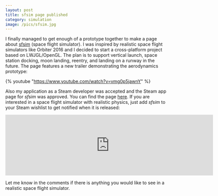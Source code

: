 ```yaml
---
layout: post
title: sfsim page published
category: simulation
image: /pics/sfsim.jpg
---
```


I finally managed to get enough of a prototype together to make a page about [sfsim][1] (space flight simulator).
I was inspired by realistic space flight simulators like Orbiter 2016 and I decided to start a cross-platform project based on LWJGL/OpenGL.
The plan is to support vertical launch, space station docking, moon landing, reentry, and landing on a runway in the future.
The page features a new trailer demonstrating the aerodynamics prototype:

{% youtube "https://www.youtube.com/watch?v=vmg0p5jawnY" %}

Also my application as a Steam developer was accepted and the Steam app page for *sfsim* was approved.
You can find the page [here][2].
If you are interested in a space flight simulator with realistic physics, just add *sfsim* to your Steam wishlist to get notified when it is released:

<div>
  <iframe src="https://store.steampowered.com/widget/3687560/" frameborder="0" width="646" height="190"></iframe>
</div>

Let me know in the comments if there is anything you would like to see in a realistic space flight simulator.

[1]: https://wedesoft.github.io/sfsim/
[2]: https://store.steampowered.com/app/3687560/sfsim/
